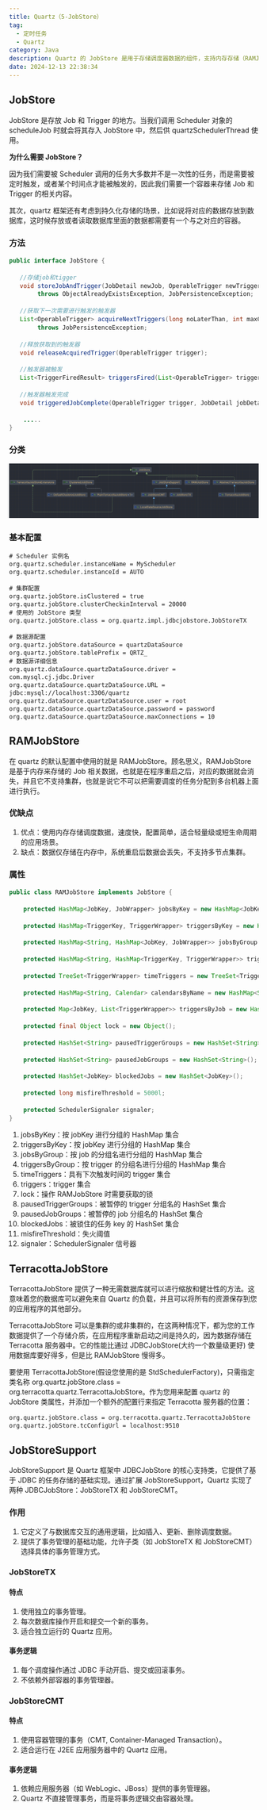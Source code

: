 ```yaml
---
title: Quartz（5-JobStore）
tag:
  - 定时任务
  - Quartz
category: Java
description: Quartz 的 JobStore 是用于存储调度器数据的组件，支持内存存储（RAMJobStore）和数据库存储（JDBCJobStore）。RAMJobStore 性能高但不持久化，适合临时任务；JDBCJobStore 支持分布式集群和任务持久化。选择合适的 JobStore 需根据业务需求和任务规模综合考虑。
date: 2024-12-13 22:38:34
---
```


## JobStore

JobStore 是存放 Job 和 Trigger 的地方。当我们调用 Scheduler 对象的 scheduleJob 时就会将其存入 JobStore 中，然后供 quartzSchedulerThread 使用。

**为什么需要 JobStore？**

因为我们需要被 Scheduler 调用的任务大多数并不是一次性的任务，而是需要被定时触发，或者某个时间点才能被触发的，因此我们需要一个容器来存储 Job 和 Trigger 的相关内容。

其次，quartz 框架还有考虑到持久化存储的场景，比如说将对应的数据存放到数据库，这时候存放或者读取数据库里面的数据都需要有一个与之对应的容器。

### 方法

```java
public interface JobStore {
   
   //存储job和tigger
   void storeJobAndTrigger(JobDetail newJob, OperableTrigger newTrigger) 
        throws ObjectAlreadyExistsException, JobPersistenceException;
		
   //获取下一次需要进行触发的触发器
   List<OperableTrigger> acquireNextTriggers(long noLaterThan, int maxCount, long timeWindow)
        throws JobPersistenceException;
	
   //释放获取到的触发器
   void releaseAcquiredTrigger(OperableTrigger trigger);
   
   //触发器被触发
   List<TriggerFiredResult> triggersFired(List<OperableTrigger> triggers) throws JobPersistenceException;
   
   //触发器触发完成
   void triggeredJobComplete(OperableTrigger trigger, JobDetail jobDetail, CompletedExecutionInstruction triggerInstCode);
    
    .....
}
```

### 分类

![](Quartz（5-JobStore）/1.png)

### 基本配置

```properties
# Scheduler 实例名
org.quartz.scheduler.instanceName = MyScheduler
org.quartz.scheduler.instanceId = AUTO

# 集群配置
org.quartz.jobStore.isClustered = true
org.quartz.jobStore.clusterCheckinInterval = 20000
# 使用的 JobStore 类型
org.quartz.jobStore.class = org.quartz.impl.jdbcjobstore.JobStoreTX

# 数据源配置
org.quartz.jobStore.dataSource = quartzDataSource
org.quartz.jobStore.tablePrefix = QRTZ_
# 数据源详细信息
org.quartz.dataSource.quartzDataSource.driver = com.mysql.cj.jdbc.Driver
org.quartz.dataSource.quartzDataSource.URL = jdbc:mysql://localhost:3306/quartz
org.quartz.dataSource.quartzDataSource.user = root
org.quartz.dataSource.quartzDataSource.password = password
org.quartz.dataSource.quartzDataSource.maxConnections = 10
```

## RAMJobStore

在 quartz 的默认配置中使用的就是 RAMJobStore。顾名思义，RAMJobStore 是基于内存来存储的 Job 相关数据，也就是在程序重启之后，对应的数据就会消失，并且它不支持集群，也就是说它不可以把需要调度的任务分配到多台机器上面进行执行。

### 优缺点

1. 优点：使用内存存储调度数据，速度快，配置简单，适合轻量级或短生命周期的应用场景。
2. 缺点：数据仅存储在内存中，系统重启后数据会丢失，不支持多节点集群。

### 属性

```java
public class RAMJobStore implements JobStore {

    protected HashMap<JobKey, JobWrapper> jobsByKey = new HashMap<JobKey, JobWrapper>(1000);

    protected HashMap<TriggerKey, TriggerWrapper> triggersByKey = new HashMap<TriggerKey, TriggerWrapper>(1000);

    protected HashMap<String, HashMap<JobKey, JobWrapper>> jobsByGroup = new HashMap<String, HashMap<JobKey, JobWrapper>>(25);

    protected HashMap<String, HashMap<TriggerKey, TriggerWrapper>> triggersByGroup = new HashMap<String, HashMap<TriggerKey, TriggerWrapper>>(25);

    protected TreeSet<TriggerWrapper> timeTriggers = new TreeSet<TriggerWrapper>(new TriggerWrapperComparator());

    protected HashMap<String, Calendar> calendarsByName = new HashMap<String, Calendar>(25);

    protected Map<JobKey, List<TriggerWrapper>> triggersByJob = new HashMap<JobKey, List<TriggerWrapper>>(1000);

    protected final Object lock = new Object();

    protected HashSet<String> pausedTriggerGroups = new HashSet<String>();

    protected HashSet<String> pausedJobGroups = new HashSet<String>();

    protected HashSet<JobKey> blockedJobs = new HashSet<JobKey>();
    
    protected long misfireThreshold = 5000l;

    protected SchedulerSignaler signaler;
}
```

1. jobsByKey：按 jobKey 进行分组的 HashMap 集合
2. triggersByKey：按 jobKey 进行分组的 HashMap 集合
3. jobsByGroup：按 job 的分组名进行分组的 HashMap 集合
4. triggersByGroup：按 trigger 的分组名进行分组的 HashMap 集合
5. timeTriggers：具有下次触发时间的 trigger 集合
6. triggers：trigger 集合
7. lock：操作 RAMJobStore 时需要获取的锁
8. pausedTriggerGroups：被暂停的 trigger 分组名的 HashSet 集合
9. pausedJobGroups：被暂停的 job 分组名的 HashSet 集合
10. blockedJobs：被锁住的任务 key 的 HashSet 集合
11. misfireThreshold：失火阈值
12. signaler：SchedulerSignaler 信号器

## TerracottaJobStore
TerracottaJobStore 提供了一种无需数据库就可以进行缩放和健壮性的方法。这意味着您的数据库可以避免来自 Quartz 的负载，并且可以将所有的资源保存到您的应用程序的其他部分。

TerracottaJobStore 可以是集群的或非集群的，在这两种情况下，都为您的工作数据提供了一个存储介质，在应用程序重新启动之间是持久的，因为数据存储在 Terracotta 服务器中。它的性能比通过 JDBCJobStore(大约一个数量级更好) 使用数据库要好得多，但是比 RAMJobStore 慢得多。

要使用 TerracottaJobStore(假设您使用的是 StdSchedulerFactory)，只需指定类名称 org.quartz.jobStore.class = org.terracotta.quartz.TerracottaJobStore。作为您用来配置 quartz 的 JobStore 类属性，并添加一个额外的配置行来指定 Terracotta 服务器的位置：

```properties
org.quartz.jobStore.class = org.terracotta.quartz.TerracottaJobStore
org.quartz.jobStore.tcConfigUrl = localhost:9510
```

## JobStoreSupport

JobStoreSupport 是 Quartz 框架中 JDBCJobStore 的核心支持类，它提供了基于 JDBC 的任务存储的基础实现。通过扩展 JobStoreSupport，Quartz 实现了两种 JDBCJobStore：JobStoreTX 和 JobStoreCMT。

### 作用

1. 它定义了与数据库交互的通用逻辑，比如插入、更新、删除调度数据。
2. 提供了事务管理的基础功能，允许子类（如 JobStoreTX 和 JobStoreCMT）选择具体的事务管理方式。

### JobStoreTX

#### 特点

1. 使用独立的事务管理。
2. 每次数据库操作开启和提交一个新的事务。
3. 适合独立运行的 Quartz 应用。

#### 事务逻辑

1. 每个调度操作通过 JDBC 手动开启、提交或回滚事务。
2. 不依赖外部容器的事务管理器。

### JobStoreCMT

#### 特点

1. 使用容器管理的事务（CMT, Container-Managed Transaction）。
2. 适合运行在 J2EE 应用服务器中的 Quartz 应用。

#### 事务逻辑

1. 依赖应用服务器（如 WebLogic、JBoss）提供的事务管理器。
2. Quartz 不直接管理事务，而是将事务逻辑交由容器处理。
